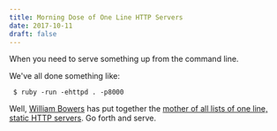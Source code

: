 ```yaml
---
title: Morning Dose of One Line HTTP Servers
date: 2017-10-11
draft: false
---
```


When you need to serve something up from the command line.

We've all done something like:

     $ ruby -run -ehttpd . -p8000

Well, [William Bowers][] has put together the [mother of all lists of one line, static HTTP servers][one line
servers]. Go forth and serve.

[William Bowers]: https://gist.github.com/willurd
[one line servers]: https://gist.github.com/willurd/5720255
